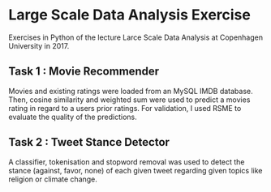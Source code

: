 # Large Scale Data Analysis Exercise
Exercises in Python of the lecture Larce Scale Data Analysis at Copenhagen University in 2017.


## Task 1 : Movie Recommender 

Movies and existing ratings were loaded from an MySQL IMDB database. Then, cosine similarity and weighted sum were used to predict a movies rating in regard to a users prior ratings. For validation, I used RSME to evaluate the quality of the predictions. 

## Task 2 : Tweet Stance Detector

A classifier, tokenisation and stopword removal was used to detect the stance (against, favor, none) of each given tweet regarding given topics like religion or climate change.
